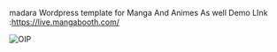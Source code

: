 madara
Wordpress template for Manga And Animes As well
Demo LInk :https://live.mangabooth.com/

![OIP](https://github.com/user-attachments/assets/9557759c-c8d8-4d04-8597-75a1c4159221)
